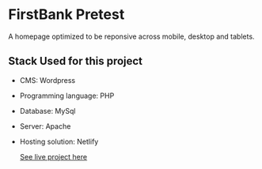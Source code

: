 # FirstBank Pretest
A homepage optimized to be reponsive across mobile, desktop and tablets.

## Stack Used for this project
- CMS: Wordpress
- Programming language: PHP
- Database: MySql
- Server: Apache
- Hosting solution: Netlify

  [See live project here](https://firstbank-pretest.netlify.app/)
